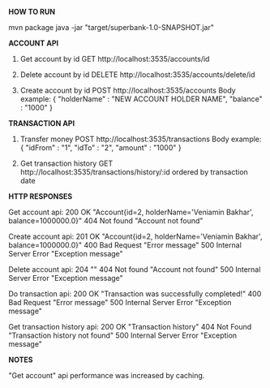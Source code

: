 <b>HOW TO RUN</b>

mvn package
java -jar "target/superbank-1.0-SNAPSHOT.jar"



<b>ACCOUNT API</b>

1) Get account by id        GET http://localhost:3535/accounts/id

2) Delete account by id     DELETE http://localhost:3535/accounts/delete/id

3) Create account by id     POST http://localhost:3535/accounts
   Body example: { "holderName" : "NEW ACCOUNT HOLDER NAME", "balance" : "1000" }



   
<b>TRANSACTION API</b>

1) Transfer money           POST http://localhost:3535/transactions
   Body example:  { "idFrom" : "1", "idTo" : "2", "amount" : "1000" }

2) Get transaction history  GET http://localhost:3535/transactions/history/:id
 ordered by transaction date



<b>HTTP RESPONSES</b>

Get account api:
200 OK         "Account{id=2, holderName='Veniamin Bakhar', balance=1000000.0}"
404 Not found  "Account not found"

Create account api:
201 OK                      "Account{id=2, holderName='Veniamin Bakhar', balance=1000000.0}"
400 Bad Request             "Error message"
500 Internal Server Error   "Exception message"

Delete account api:
204 ""
404 Not found  "Account not found"
500 Internal Server Error   "Exception message"

Do transaction api:
200 OK                      "Transaction was successfully completed!"
400 Bad Request             "Error message"
500 Internal Server Error   "Exception message"

Get transaction history api:
200 OK                      "Transaction history"
404 Not Found               "Transaction history not found"
500 Internal Server Error   "Exception message"


<b>NOTES</b>

"Get account" api performance was increased by caching.
